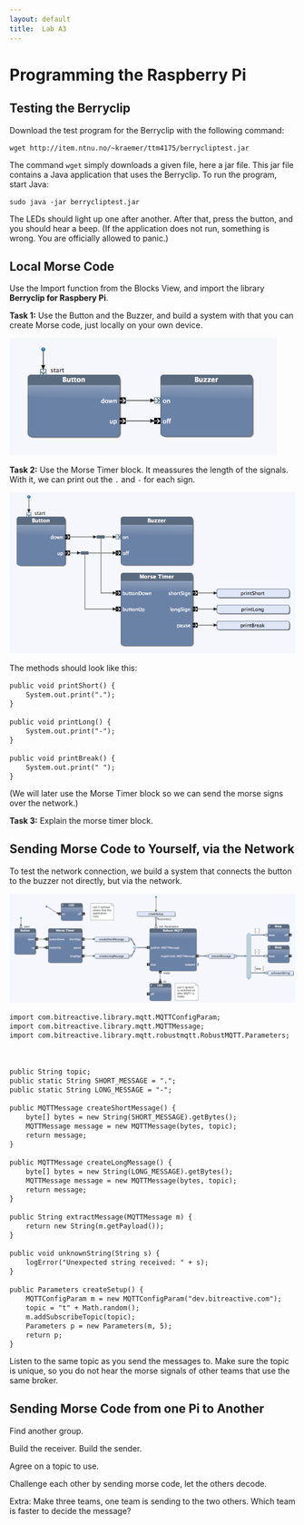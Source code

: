 ```yaml
---
layout: default
title:  Lab A3
---
```


# Programming the Raspberry Pi



## Testing the Berryclip

Download the test program for the Berryclip with the following command:

    wget http://item.ntnu.no/~kraemer/ttm4175/berrycliptest.jar

The command `wget` simply downloads a given file, here a jar file. This jar file contains a Java application that uses the Berryclip. To run the program, start Java:

    sudo java -jar berrycliptest.jar
    
The LEDs should light up one after another. After that, press the button, and you should hear a beep. (If the application does not run, something is wrong. You are officially allowed to panic.)



## Local Morse Code

Use the Import function from the Blocks View, and import the library **Berryclip for Raspbery Pi**.

**Task 1:**
Use the Button and the Buzzer, and build a system with that you can create Morse code, just locally on your own device.

![alt](images/local-morse-code.png)


**Task 2:**
Use the Morse Timer block. It meassures the length of the signals. With it, we can print out the `.` and `-` for each sign. 

![alt](images/local-morse-code-2.png)

The methods should look like this:

	public void printShort() {
		System.out.print(".");
	}

	public void printLong() {
		System.out.print("-");
	}
	
	public void printBreak() {
		System.out.print(" ");
	}

(We will later use the Morse Timer block so we can send the morse signs over the network.)

**Task 3:**
Explain the morse timer block.


## Sending Morse Code to Yourself, via the Network



To test the network connection, we build a system that connects the button to the buzzer not directly, but via the network.


![alt](images/morse-code-3.png)

    import com.bitreactive.library.mqtt.MQTTConfigParam;
    import com.bitreactive.library.mqtt.MQTTMessage;
    import com.bitreactive.library.mqtt.robustmqtt.RobustMQTT.Parameters;



	public String topic;
	public static String SHORT_MESSAGE = ".";
	public static String LONG_MESSAGE = "-";
	
	public MQTTMessage createShortMessage() {
		byte[] bytes = new String(SHORT_MESSAGE).getBytes();
		MQTTMessage message = new MQTTMessage(bytes, topic);
		return message;
	}

	public MQTTMessage createLongMessage() {
		byte[] bytes = new String(LONG_MESSAGE).getBytes();
		MQTTMessage message = new MQTTMessage(bytes, topic);
		return message;
	}

	public String extractMessage(MQTTMessage m) {
		return new String(m.getPayload());
	}

	public void unknownString(String s) {
		logError("Unexpected string received: " + s);
	}

	public Parameters createSetup() {
		MQTTConfigParam m = new MQTTConfigParam("dev.bitreactive.com");
		topic = "t" + Math.random();
		m.addSubscribeTopic(topic);
		Parameters p = new Parameters(m, 5);
		return p;
	}

Listen to the same topic as you send the messages to. 
Make sure the topic is unique, so you do not hear the morse signals of other teams that use the same broker.


## Sending Morse Code from one Pi to Another

Find another group.

Build the receiver.
Build the sender.

Agree on a topic to use. 

Challenge each other by sending morse code, let the others decode.


Extra: Make three teams, one team is sending to the two others. Which team is faster to decide the message?
